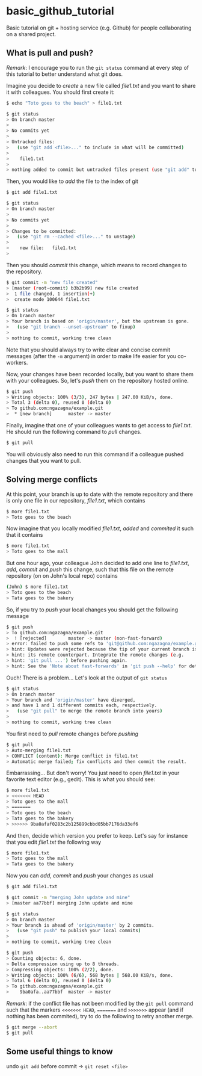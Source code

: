 # basic_github_tutorial
Basic tutorial on git + hosting service (e.g. Github) for people collaborating on a shared project.

## What is pull and push?
*Remark*: I encourage you to run the `git status` command at every step of this tutorial to better understand what git does.

Imagine you decide to *create* a new file called _file1.txt_ and you want to share it with colleagues. You should first create it:
```bash
$ echo "Toto goes to the beach" > file1.txt

$ git status
> On branch master
>
> No commits yet
>
> Untracked files:
>   (use "git add <file>..." to include in what will be committed)
>
>	 file1.txt
>
> nothing added to commit but untracked files present (use "git add" to track)
```
Then, you would like to *add* the file to the index of git
```bash
$ git add file1.txt

$ git status
> On branch master
>
> No commits yet
>
> Changes to be committed:
>   (use "git rm --cached <file>..." to unstage)
>
>	 new file:   file1.txt
>
```
Then you should *commit* this change, which means to record changes to the repository.
```bash
$ git commit -m "new file created"
> [master (root-commit) b3b2b99] new file created
>  1 file changed, 1 insertion(+)
>  create mode 100644 file1.txt

$ git status
> On branch master
> Your branch is based on 'origin/master', but the upstream is gone.
>   (use "git branch --unset-upstream" to fixup)
>
> nothing to commit, working tree clean
```
Note that you should always try to write clear and concise commit messages (after the `-m` argument) in order to make life easier for you co-workers.

Now, your changes have been recorded locally, but you want to share them with your colleagues. So, let's *push* them on the repository hosted online.
```bash
$ git push
> Writing objects: 100% (3/3), 247 bytes | 247.00 KiB/s, done.
> Total 3 (delta 0), reused 0 (delta 0)
> To github.com:ngazagna/example.git
>  * [new branch]      master -> master
```

Finally, imagine that one of your colleagues wants to get access to _file1.txt_. He should run the following command to *pull* changes.
```bash
$ git pull
```
You will obviously also need to run this command if a colleague pushed changes that you want to pull.

## Solving merge conflicts
At this point, your branch is up to date with the remote repository and there is only one file in our repository, _file1.txt_, which contains
```bash
$ more file1.txt
> Toto goes to the beach
```
Now imagine that you locally modified _file1.txt_, *added* and *commited* it such that it contains
```bash
$ more file1.txt
> Toto goes to the mall
```

But one hour ago, your colleague John decided to add one line to _file1.txt_, *add*, *commit* and *push* this change, such that this file on the remote repository (on on John's local repo) contains
```bash
(John) $ more file1.txt
> Toto goes to the beach
> Tata goes to the bakery
```

So, if you try to *push* your local changes you should get the following message
```bash
$ git push
> To github.com:ngazagna/example.git
>  ! [rejected]        master -> master (non-fast-forward)
> error: failed to push some refs to 'git@github.com:ngazagna/example.git'
> hint: Updates were rejected because the tip of your current branch is behind
> hint: its remote counterpart. Integrate the remote changes (e.g.
> hint: 'git pull ...') before pushing again.
> hint: See the 'Note about fast-forwards' in 'git push --help' for details.
```
Ouch! There is a problem... Let's look at the output of `git status`
```bash
$ git status
> On branch master
> Your branch and 'origin/master' have diverged,
> and have 1 and 1 different commits each, respectively.
>   (use "git pull" to merge the remote branch into yours)
>
> nothing to commit, working tree clean
```

You first need to *pull* remote changes before *pushing*
```bash
$ git pull
> Auto-merging file1.txt
> CONFLICT (content): Merge conflict in file1.txt
> Automatic merge failed; fix conflicts and then commit the result.
```

Embarrassing... But don't worry! You just need to open _file1.txt_ in your favorite text editor (e.g., gedit). This is what you should see:
```bash
$ more file1.txt
> <<<<<<< HEAD
> Toto goes to the mall
> =======
> Toto goes to the beach
> Tata goes to the bakery
> >>>>>> 9ba0afaf0283c2b125899cbbd05bb7176da33ef6
```
And then, decide which version you prefer to keep. Let's say for instance that you edit _file1.txt_ the following way
```bash
$ more file1.txt
> Toto goes to the mall
> Tata goes to the bakery
```

Now you can *add*, *commit* and *push* your changes as usual
```bash
$ git add file1.txt

$ git commit -m "merging John update and mine"
> [master aa77bbf] merging John update and mine

$ git status
> On branch master
> Your branch is ahead of 'origin/master' by 2 commits.
>   (use "git push" to publish your local commits)
>
> nothing to commit, working tree clean

$ git push
> Counting objects: 6, done.
> Delta compression using up to 8 threads.
> Compressing objects: 100% (2/2), done.
> Writing objects: 100% (6/6), 568 bytes | 568.00 KiB/s, done.
> Total 6 (delta 0), reused 0 (delta 0)
> To github.com:ngazagna/example.git
>    9ba0afa..aa77bbf  master -> master
```

*Remark*: if the conflict file has not been modified by the `git pull` command such that the markers  `<<<<<<< HEAD`, `=======` and `>>>>>>>` appear (and if nothing has been commited), try to do the following to retry another merge.
```bash
$ git merge --abort
$ git pull
```




## Some useful things to know

undo `git add` before commit -> `git reset <file>`
